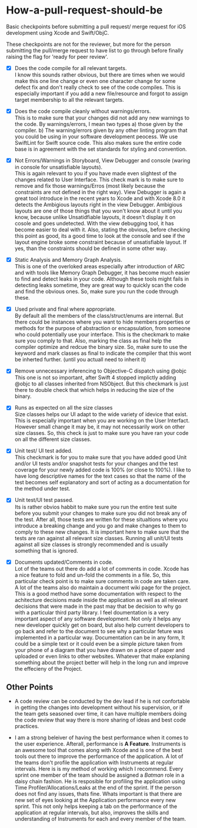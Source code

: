 # How-a-pull-request-should-be
Basic checkpoints before submitting a pull request/ merge request for iOS development using Xcode and Swift/ObjC.

These checkpoints are not for the reviewer, but more for the person submitting the pull/merge request to have list to go through before finally raising the flag for 'ready for peer review'. 

- [x] Does the code compile for all relevant targets.  
I know this sounds rather obvious, but there are times when we would make this one line change or even one character change for some defect fix and don't really check to see of the code compiles. This is especially important if you add a new file/resource and forgot to assign target membership to all the relevant targets. 

- [x] Does the code compile cleanly without warnings/errors.   
This is to make sure that your changes did not add any new warnings to the code. By warnings/errors, I mean two types a) those given by the compiler. b) The warning/errors given by any other linting program that you could be using in your software development peocess. We use SwiftLint for Swift source code. This also makes sure the entire code base is in agreement with the set standards for styling and convention.

- [x] Not Errors/Warnings in Storyboard, View Debugger and console (waring in console for unsatisfiable layouts).    
This is again relevant to you if you have made even slightest of the changes related to User Interface. This check mark is to make sure to remove and fix those warnings/Erros (most likely because the constraints are not defined in the right way). View Debugger is again a great tool introduce in the recent years to Xcode and with Xcode 8.0 it detects the Ambigious layouts right in the view Debugger. Ambigious layouts are one of those things that you won't know about it until you know, because unlike Unsatidfiable layouts, it doesn't display it on cosole and goes undetected. With the view debugging tool, it has become easier to deal with it. Also, stating the obvious, before checking this point as good, its a good time to look at the console and see if the layout engine broke some constraint because of unsatisfiable layout. If yes, than the constraints should be defined in some other way. 

- [x] Static Analysis and Memory Graph Analysis.    
This is one of the overloked areas especially after introduction of ARC and with tools like Memory Graph Debugger, it has become much easier to find and detect leaks in your code. Although these tools might fails in detecting leaks sometime, they are great way to quickly scan the code and find the obvious ones. So, make sure you run the code through these. 

- [x] Used private and final where appropriate.   
By default all the members of the class/struct/enums are internal. But there could be instances where you want to hide members properties or methods for the purpose of abstraction or encapsulation, from someone who could potentially use your interface. This is the checkmark to make sure you comply to that. Also, marking the class as final help the compiler optimize and redcue the binary size. So, make sure to use the keyword and mark classes as final to indicate the compiler that this wont be inherted further. (until you actuall need to inherit it)

- [x] Remove unnecessary inferencing to Objective-C dispatch using @objc
This one is not so important, after Swift 4 stopped implictly adding @objc to all classes inherited from NSObject. But this checkmark is just there to double check that which helps in reducing the size of the binary. 

- [x] Runs as expected on all the size classes  
Size classes helps our UI adapt to the wide variety of idevice that exist. This is especially important when you are working on the User Interfact. However small change it may be, it may not necessarily work on other size classes. So, this check is just to make sure you have ran your code on all the different size classes. 

- [x] Unit test/ UI test added.  
This checkmark is for you to make sure that you have added good Unit and/or UI tests and/or snapshot tests for your changes and the test coverage for your newly added code is 100% (or close to 100%). I like to have long descriptive names for the text cases so that the name of the test becomes self explanatory and sort of acting as a documentation for the method under test.  

- [x] Unit test/UI test passed.  
Its is rather obvios habbit to make sure you run the entire test suite before you submit your changes to make sure you did not break any of the test. After all, those tests are written for these situaltions where you introduce a breaking change and you go and make changes to them to comply to these new changes. It is important here to make sure that the tests are ran against all relevant size classes. Running all unit/UI tests against all size classes is strongly recommended and is usually something that is ignored. 

- [x] Documents updated/Comments in code.  
Lot of the teams out there do add a lot of comments in code. Xcode has a nice feature to fold and un-fold the comments in a file. So, this particular check point is to make sure comments in code are taken care. A lot of the teams also do maintain a document wiki page for the project. This is a good method have some documentation with respect to the achitecture decisions made inside the application as well as all relevant decisions that were made in the past may that be decision to why go with a particular third party library. I feel doumentation is a very important aspect of any software development. Not only it helps any new developer quickly get on board, but also help current developers to go back and refer to the document to see why a particular feture was implemented in a particular way. Documentation can be in any form, It could be a simple text or it could even be a simple picture taken from your phone of a diagram that you have drawn on a piece of paper and uploaded or even links to other websites. Whatever that make explaning something about the project better will help in the long run and improve the effecieny of the Project. 


## Other Points 
- A code review can be conducted by the dev lead if he is not confortable in getting the changes into development without his supervision, or if the team gets seasoned over time, it can have multiple members doing the code review that way there is more sharing of ideas and best code practices. 

- I am a strong beleiver of having the best performance when it comes to the user experience. Afterall, performance is **A Feature**. Instruments is an awesome tool that comes along with Xcode and is one of the best tools out there to improve the performance of the application. A lot of the teams don't profile the application with Instruments at regular intervals. Here is is my method of working which I recommend. Every sprint one member of the team should be assigned a _Batman_ role in a daisy chain fashion. He is resposible for profiling the application using Time Profiler/Allocations/Leaks at the end of the sprint. If the person does not find any issues, thats fine. Whats important is that there are new set of eyes looking at the Application performance every new sprint. This not only helps keeping a tab on the performance of the application at regular intervals, but also, improves the skills and understanding of Instruments for each and every member of the team. 

